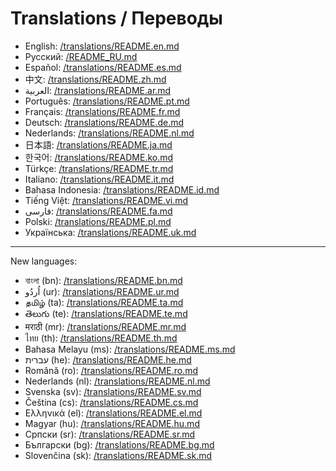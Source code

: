 # Translations / Переводы

- English: [/translations/README.en.md](../../translations/README.en.md)
- Русский: [/README_RU.md](../../README_RU.md)
- Español: [/translations/README.es.md](../../translations/README.es.md)
- 中文: [/translations/README.zh.md](../../translations/README.zh.md)
- العربية: [/translations/README.ar.md](../../translations/README.ar.md)
- Português: [/translations/README.pt.md](../../translations/README.pt.md)
- Français: [/translations/README.fr.md](../../translations/README.fr.md)
- Deutsch: [/translations/README.de.md](../../translations/README.de.md)
- Nederlands: [/translations/README.nl.md](../../translations/README.nl.md)
- 日本語: [/translations/README.ja.md](../../translations/README.ja.md)
- 한국어: [/translations/README.ko.md](../../translations/README.ko.md)
- Türkçe: [/translations/README.tr.md](../../translations/README.tr.md)
- Italiano: [/translations/README.it.md](../../translations/README.it.md)
- Bahasa Indonesia: [/translations/README.id.md](../../translations/README.id.md)
- Tiếng Việt: [/translations/README.vi.md](../../translations/README.vi.md)
- فارسی: [/translations/README.fa.md](../../translations/README.fa.md)
- Polski: [/translations/README.pl.md](../../translations/README.pl.md)
- Українська: [/translations/README.uk.md](../../translations/README.uk.md)
---
New languages:

- বাংলা (bn): [/translations/README.bn.md](../../translations/README.bn.md)
- اُردُو (ur): [/translations/README.ur.md](../../translations/README.ur.md)
- தமிழ் (ta): [/translations/README.ta.md](../../translations/README.ta.md)
- తెలుగు (te): [/translations/README.te.md](../../translations/README.te.md)
- मराठी (mr): [/translations/README.mr.md](../../translations/README.mr.md)
- ไทย (th): [/translations/README.th.md](../../translations/README.th.md)
- Bahasa Melayu (ms): [/translations/README.ms.md](../../translations/README.ms.md)
- עברית (he): [/translations/README.he.md](../../translations/README.he.md)
- Română (ro): [/translations/README.ro.md](../../translations/README.ro.md)
- Nederlands (nl): [/translations/README.nl.md](../../translations/README.nl.md)
- Svenska (sv): [/translations/README.sv.md](../../translations/README.sv.md)
- Čeština (cs): [/translations/README.cs.md](../../translations/README.cs.md)
- Ελληνικά (el): [/translations/README.el.md](../../translations/README.el.md)
- Magyar (hu): [/translations/README.hu.md](../../translations/README.hu.md)
- Српски (sr): [/translations/README.sr.md](../../translations/README.sr.md)
- Български (bg): [/translations/README.bg.md](../../translations/README.bg.md)
- Slovenčina (sk): [/translations/README.sk.md](../../translations/README.sk.md)
